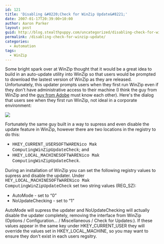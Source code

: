 ```yaml
---
id: 121
title: 'Disabling &#8220;Check for WinZip Update&#8221;'
date: 2007-01-17T20:39:00+10:00
author: Aaron Parker
layout: post
guid: http://blog.stealthpuppy.com/uncategorized/disabling-check-for-winzip-update
permalink: /disabling-check-for-winzip-update/
categories:
  - Automation
tags:
  - WinZip
---
```

Some bright spark over at WinZip thought that it would be a great idea to build in an auto-update utility into WinZip so that users would be prompted to download the lastest version of WinZip as they are released. Unfortunately, this updater prompts users when they first run WinZip even if they don't have administrative access to their machine (I think the guy from WinZip and the [guy from Adobe](http://www.stealthpuppy.com/blogs/travelling/archive/2007/01/06/adobe-customization-wizard-8.aspx) must know each other). Here's the dialog that users see when they first run WinZip, not ideal in a corporate environment:

<img border="0" src="http://stealthpuppy.com/wp-content/uploads/2007/01/1000.14.470.WinZipUpdate.png" /> 

Fortunately the same guy built in a way to supress and even disable the update feature in WinZip, however there are two locations in the registry to do this:

  * <font face="courier new,courier">HKEY_CURRENT_USERSOFTWARENico Mak ComputingWinZipUpdateCheck</font>; and
  * <font face="courier new,courier">HKEY_LOCAL_MACHINESOFTWARENico Mak ComputingWinZipUpdateCheck</font>.

During an installation of WinZip you can set the following registry values to supress and disable the updater. Under <font face="courier new,courier">HEY_LOCAL_MACHINESOFTWARENico Mak ComputingWinZipUpdateCheck</font> set two string values (REG_SZ):

  * AutoMode - set to &#8220;0&#8221;
  * NoUpdateChecking - set to &#8220;1&#8221;

AutoMode will supress the updater and NoUpdateChecking will actually disable the updater completely, removing the interface from WinZip (Options / Configuration... / Miscellaneous / Check for Updates:). If these values appear in the same key under HKEY\_CURRENT\_USER they will override the values set in HKEY\_LOCAL\_MACHINE, so you may want to ensure they don't exist in each users regsitry.